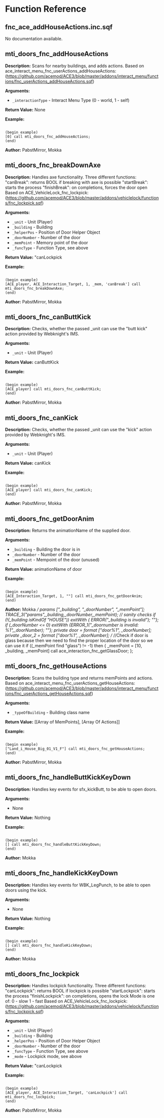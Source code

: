 # Function Reference

## fnc_ace_addHouseActions.inc.sqf

No documentation available.

## mti_doors_fnc_addHouseActions

**Description:** Scans for nearby buildings, and adds actions. Based on ace_interact_menu_fnc_userActions_addHouseActions: (https://github.com/acemod/ACE3/blob/master/addons/interact_menu/functions/fnc_userActions_addHouseActions.sqf)  

**Arguments:**
- `_interactionType` - Interact Menu Type (0 - world, 1 - self)

**Return Value:** None  

**Example:**
```

(begin example)
[0] call mti_doors_fnc_addHouseActions;
(end)

```

**Author:** PabstMirror, Mokka 

## mti_doors_fnc_breakDownAxe

**Description:** Handles axe functionality. Three different functions: "canBreak": returns BOOL if breaking with axe is possible "startBreak": starts the process "finishBreak": on completions, forces the door open  Based on ACE_VehicleLock_fnc_lockpick: (https://github.com/acemod/ACE3/blob/master/addons/vehiclelock/functions/fnc_lockpick.sqf)  

**Arguments:**
- `_unit` - Unit (Player)
- `_building` - Building
- `_helperPos` - Position of Door Helper Object
- `_doorNumber` - Number of the door
- `_memPoint` - Memory point of the door
- `_funcType` - Function Type, see above

**Return Value:** "canLockpick  

**Example:**
```

(begin example)
[ACE_player, ACE_Interaction_Target, 1, _mem, 'canBreak'] call mti_doors_fnc_breakDownAxe;
(end)

```

**Author:** PabstMirror, Mokka 

## mti_doors_fnc_canButtKick

**Description:** Checks, whether the passed _unit can use the "butt kick" action provided by Webknight's IMS.  

**Arguments:**
- `_unit` - Unit (Player)

**Return Value:** canButtKick  

**Example:**
```

(begin example)
[ACE_player] call mti_doors_fnc_canButtKick;
(end)

```

**Author:** PabstMirror, Mokka 

## mti_doors_fnc_canKick

**Description:** Checks, whether the passed _unit can use the "kick" action provided by Webknight's IMS.  

**Arguments:**
- `_unit` - Unit (Player)

**Return Value:** canKick  

**Example:**
```

(begin example)
[ACE_player] call mti_doors_fnc_canKick;
(end)

```

**Author:** PabstMirror, Mokka 

## mti_doors_fnc_getDoorAnim

**Description:** Returns the animationName of the supplied door.  

**Arguments:**
- `_building` - Building the door is in
- `_doorNumber` - Number of the door
- `_memPoint` - Mempoint of the door (unused)

**Return Value:** animationName of door  

**Example:**
```

(begin example)
[ACE_Interaction_Target, 1, ""] call mti_doors_fnc_getDoorAnim;
(end)

```

**Author:** Mokka */  params ["_building", "_doorNumber", "_memPoint"]; TRACE_3("params",_building,_doorNumber,_memPoint);  // sanity checks if (!(_building isKindOf "HOUSE")) exitWith { ERROR("_building is invalid"); ""}; if (_doorNumber <= 0) exitWith {ERROR_1("_doornumber is invalid: %1",_doorNumber); ""};  private _door = format ["door_%1", _doorNumber]; private _door_2 = format ["door%1", _doorNumber];  /* //Check if door is glass because then we need to find the proper location of the door so we can use it if ((_memPoint find "glass") != -1) then { _memPoint = [10, _building, _memPoint] call ace_interaction_fnc_getGlassDoor; }; 

## mti_doors_fnc_getHouseActions

**Description:** Scans the building type and returns memPoints and actions. Based on ace_interact_menu_fnc_userActions_getHouseActions: (https://github.com/acemod/ACE3/blob/master/addons/interact_menu/functions/fnc_userActions_getHouseActions.sqf)  

**Arguments:**
- `_typeOfBuilding` - Building class name

**Return Value:** [[Array of MemPoints], [Array Of Actions]]  

**Example:**
```

(begin example)
["Land_i_House_Big_01_V1_F"] call mti_doors_fnc_getHouseActions;
(end)

```

**Author:** PabstMirror, Mokka 

## mti_doors_fnc_handleButtKickKeyDown

**Description:** Handles key events for sfx_kickButt, to be able to open doors.  

**Arguments:**
- None

**Return Value:** Nothing  

**Example:**
```

(begin example)
[] call mti_doors_fnc_handleButtKickKeyDown;
(end)

```

**Author:** Mokka 

## mti_doors_fnc_handleKickKeyDown

**Description:** Handles key events for WBK_LegPunch, to be able to open doors using the kick.  

**Arguments:**
- None

**Return Value:** Nothing  

**Example:**
```

(begin example)
[] call mti_doors_fnc_handleKickKeyDown;
(end)

```

**Author:** Mokka 

## mti_doors_fnc_lockpick

**Description:** Handles lockpick functionality. Three different functions: "canLockpick": returns BOOL if lockpick is possible "startLockpick": starts the process "finishLockpick": on completions, opens the lock  Mode is one of: 0 - slow 1 - fast  Based on ACE_VehicleLock_fnc_lockpick: (https://github.com/acemod/ACE3/blob/master/addons/vehiclelock/functions/fnc_lockpick.sqf)  

**Arguments:**
- `_unit` - Unit (Player)
- `_building` - Building
- `_helperPos` - Position of Door Helper Object
- `_doorNumber` - Number of the door
- `_funcType` - Function Type, see above
- `_mode` - Lockpick mode, see above

**Return Value:** "canLockpick  

**Example:**
```

(begin example)
[ACE_player, ACE_Interaction_Target, 'canLockpick'] call mti_doors_fnc_lockpick;
(end)

```

**Author:** PabstMirror, Mokka 

